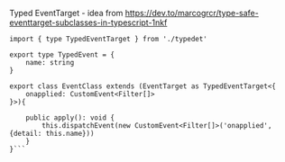 Typed EventTarget - idea from https://dev.to/marcogrcr/type-safe-eventtarget-subclasses-in-typescript-1nkf

```
import { type TypedEventTarget } from './typedet'

export type TypedEvent = {
    name: string
}

export class EventClass extends (EventTarget as TypedEventTarget<{
    onapplied: CustomEvent<Filter[]>
}>){

    public apply(): void {
        this.dispatchEvent(new CustomEvent<Filter[]>('onapplied', {detail: this.name}))
    }
}```